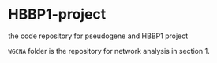 # HBBP1-project
the code repository for pseudogene and HBBP1 project

`WGCNA` folder is the repository for network analysis in section 1.
